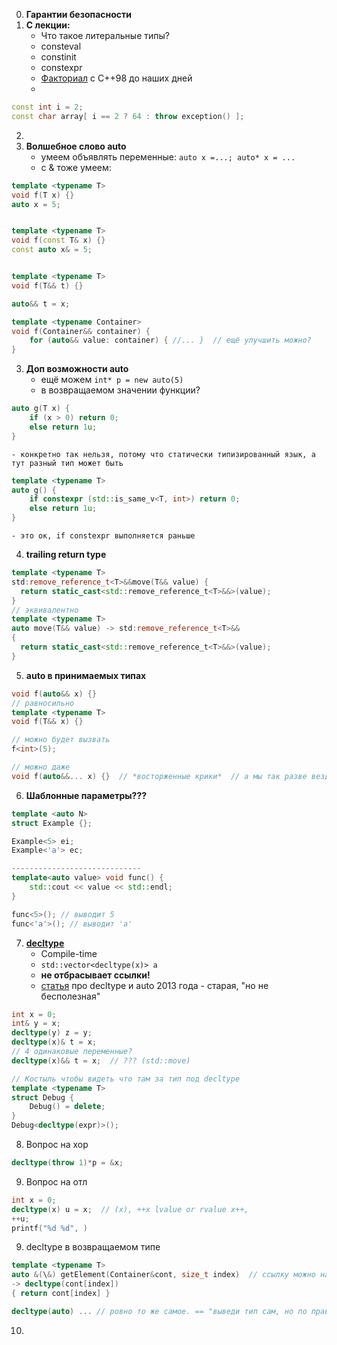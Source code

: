 0. **Гарантии безопасности**
1. **С лекции:**
    - Что такое литеральные типы?
    - consteval
    - constinit
    - constexpr
    - [Факториал](https://rickywxg.github.io/2021/01/03/cpp-compile-time-computation.html) с С++98 до наших дней
    - 
```cpp
const int i = 2;
const char array[ i == 2 ? 64 : throw exception() ];
```
2.
3. **Волшебное слово auto**
    - умеем объявлять переменные: ```auto x =...; auto* x = ...```
    - c & тоже умеем:
```cpp
template <typename T>
void f(T x) {}
auto x = 5;


template <typename T>
void f(const T& x) {}
const auto x& = 5;


template <typename T>
void f(T&& t) {}

auto&& t = x;
```
```cpp
template <typename Container>
void f(Container&& container) {
    for (auto&& value: container) { //... }  // ещё улучшить можно?
}
```
3. **Доп возможности auto** 
    - ещё можем ```int* p = new auto(5)```
    - в возвращаемом значении функции?
```cpp
auto g(T x) {
    if (x > 0) return 0;
    else return 1u;
}  
```
    - конкретно так нельзя, потому что статически типизированный язык, а тут разный тип может быть
```cpp
template <typename T>
auto g() {
    if constexpr (std::is_same_v<T, int>) return 0;
    else return 1u;
}  
```
    - это ок, if constexpr выполняется раньше
4. **trailing return type**
```cpp
template <typename T>
std:remove_reference_t<T>&&move(T&& value) {
  return static_cast<std::remove_reference_t<T>&&>(value);
}
// эквивалентно
template <typename T>
auto move(T&& value) -> std:remove_reference_t<T>&&
{
  return static_cast<std::remove_reference_t<T>&&>(value);
}
```
5.  **auto в принимаемых типах**
```cpp
void f(auto&& x) {}
// равносильно
template <typename T>
void f(T&& x) {}

// можно будет вызвать
f<int>(5);

// можно даже 
void f(auto&&... x) {}  // *восторженные крики*  // а мы так разве везде можем? ничего не сломали себе?
```
6.  **Шаблонные параметры???**
```cpp
template <auto N>
struct Example {};

Example<5> ei;
Example<'a'> ec;

-----------------------------
template<auto value> void func() {
    std::cout << value << std::endl;
}

func<5>(); // выводит 5
func<'a'>(); // выводит 'a'
```
7. **[decltype](https://en.cppreference.com/w/cpp/language/decltype)**
    - Compile-time
    - ```std::vector<decltype(x)> a```
    - **не отбрасывает ссылки!**
    - [статья](https://habr.com/ru/articles/206458/) про decltype и auto 2013 года - старая, "но не бесполезная"
  
```cpp
int x = 0;
int& y = x;
decltype(y) z = y;
decltype(x)& t = x;
// 4 одинаковые переменные?
decltype(x)&& t = x;  // ??? (std::move)
```
```cpp
// Костыль чтобы видеть что там за тип под decltype
template <typename T>
struct Debug {
    Debug() = delete;
}
Debug<decltype(expr)>();
```
8. Вопрос на хор
```cpp
decltype(throw 1)*p = &x;
```
9. Вопрос на отл
```cpp
int x = 0;
decltype(x) u = x;  // (x), ++x lvalue or rvalue x++, 
++u;
printf("%d %d", )
```
9. decltype в возвращаемом типе
```cpp
template <typename T>
auto &(\&) getElement(Container&cont, size_t index)  // ссылку можно навесить, но не всегда будет работать
-> decltype(cont[index])
{ return cont[index] }

decltype(auto) ... // ровно то же самое. == "выведи тип сам, но по правилам decltype, а не auto"
```
10. 
